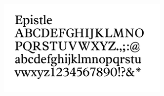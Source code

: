 ![Epistle](https://github.com/eliheuer/epistle/blob/master/docs/images/readme-headline-specimen.png?raw=true)
